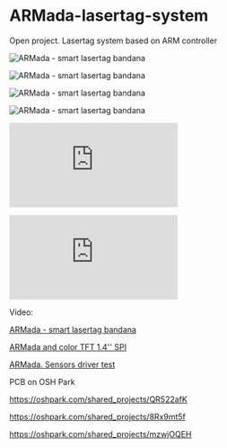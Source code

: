 # ARMada-lasertag-system
Open project. Lasertag system based on ARM controller


![ARMada - smart lasertag bandana](https://pp.userapi.com/c837422/v837422584/3065f/FNNep4p4w_Q.jpg "ARMada - smart lasertag bandana")



![ARMada - smart lasertag bandana](https://pp.userapi.com/c837422/v837422584/30667/FiUC8d691Zk.jpg "ARMada - smart lasertag bandana")


![ARMada - smart lasertag bandana](https://pp.userapi.com/c840028/v840028794/31744/ZYestKnHdRk.jpg "ARMada - smart lasertag bandana")


![ARMada - smart lasertag bandana](https://pp.userapi.com/c837422/v837422584/30657/HjBPE4CzkXU.jpg "ARMada - smart lasertag bandana")


![ARMada - smart lasertag bandana](http://www.open-tager.ru/forum/download/file.php?id=3725 "ARMada - smart lasertag bandana")

![ARMada - smart lasertag bandana](http://forum.easyelectronics.ru/download/file.php?id=26604&t=1 "ARMada - smart lasertag bandana")

Video:

[ARMada - smart lasertag bandana](http://www.youtube.com/watch?v=bho24huOdeQ "ARMada - smart lasertag bandana")

[ARMada and color TFT 1.4'' SPI](http://www.youtube.com/watch?v=KmVC8TVrvS4 "ARMada and color TFT 1.4'' SPI")

[ARMada. Sensors driver test ](http://www.youtube.com/watch?v=hfxMOxfElk0 "ARMada. Sensors driver test")




PCB on OSH Park

https://oshpark.com/shared_projects/QR522afK

https://oshpark.com/shared_projects/8Rx9mt5f

https://oshpark.com/shared_projects/mzwjOQEH
